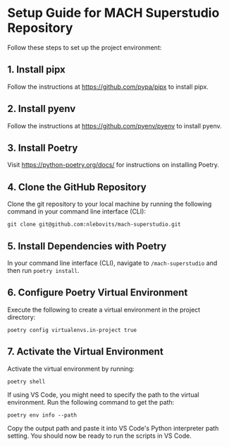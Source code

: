 # Setup Guide for MACH Superstudio Repository

Follow these steps to set up the project environment:

## 1. Install pipx
Follow the instructions at https://github.com/pypa/pipx to install pipx.

## 2. Install pyenv
Follow the instructions at https://github.com/pyenv/pyenv to install pyenv.

## 3. Install Poetry
Visit https://python-poetry.org/docs/ for instructions on installing Poetry.

## 4. Clone the GitHub Repository
Clone the git repository to your local machine by running the following command in your command line interface (CLI):

`git clone git@github.com:nlebovits/mach-superstudio.git`

## 5. Install Dependencies with Poetry
In your command line interface (CLI), navigate to `/mach-superstudio` and then run `poetry install`.


## 6. Configure Poetry Virtual Environment
Execute the following to create a virtual environment in the project directory:

`poetry config virtualenvs.in-project true`

## 7. Activate the Virtual Environment
Activate the virtual environment by running:

`poetry shell`

If using VS Code, you might need to specify the path to the virtual environment. Run the following command to get the path:

`poetry env info --path`

Copy the output path and paste it into VS Code's Python interpreter path setting. You should now be ready to run the scripts in VS Code.

